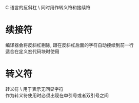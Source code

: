 C 语言的反斜杠 \ 同时用作转义符和接续符 

# 续接符
编译器会将反斜杠剔除, 跟在反斜杠后面的字符自动接续到前一行  
适合在定义宏代码块时使用  

# 转义符
转义符 \ 用于表示无回显字符  
作为转义符使用时必须出现在单引号或者双引号之间  